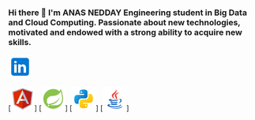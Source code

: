 ### Hi there 👋  I'm ANAS NEDDAY Engineering student in Big Data and Cloud Computing. Passionate about new technologies, motivated and endowed with a strong ability to acquire new skills.


[![LinkedIn](linkedin.png)](https://www.linkedin.com/in/anas-nedday-944562234/)<br>


[![Angular](Angular.png)]  [![Spring](SpringBoot.png)]  [![Python](Python.png)]  [![Java](Java.png)] 
<!--
**AnasNedday/AnasNedday** is a ✨ _special_ ✨ repository because its `README.md` (this file) appears on your GitHub profile.

Here are some ideas to get you started:

- 🔭 I’m currently working on ...
- 🌱 I’m currently learning ...
- 👯 I’m looking to collaborate on ...
- 🤔 I’m looking for help with ...
- 💬 Ask me about ...
- 📫 How to reach me: ...
- 😄 Pronouns: ...
- ⚡ Fun fact: ...
-->

